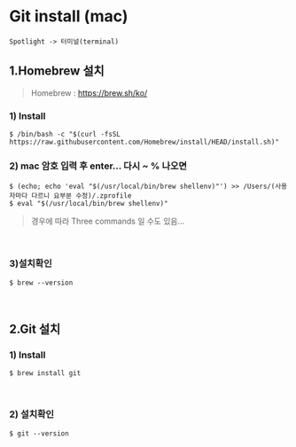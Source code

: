 Git install (mac)
=============
```
Spotlight -> 터미널(terminal)
```

1.Homebrew 설치
-------------
>Homebrew :  https://brew.sh/ko/
### 1) Install
```
$ /bin/bash -c "$(curl -fsSL https://raw.githubusercontent.com/Homebrew/install/HEAD/install.sh)"
```
### 2) mac 암호 입력 후 enter... 다시 ~ % 나오면
```
$ (echo; echo 'eval "$(/usr/local/bin/brew shellenv)"') >> /Users/(사용자마다 다르니 요부분 수정)/.zprofile
$ eval "$(/usr/local/bin/brew shellenv)"
```
>경우에 따라 Three commands 일 수도 있음...
<br/>

### 3)설치확인
```
$ brew --version
```

<br/>

2.Git 설치
-------------
### 1) Install
```
$ brew install git
```

<br/>

### 2) 설치확인
```
$ git --version 
```

<br/>
